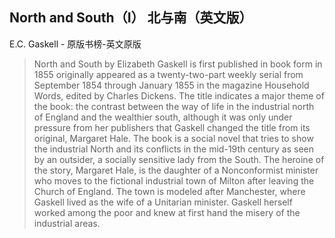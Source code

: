 ## North and South（I） 北与南（英文版）

E.C. Gaskell  -  原版书榜-英文原版

> North and South by Elizabeth Gaskell is first published in book form in 1855 originally appeared as a twenty-two-part weekly serial from September 1854 through January 1855 in the magazine Household Words, edited by Charles Dickens. The title indicates a major theme of the book: the contrast between the way of life in the industrial north of England and the wealthier south, although it was only under pressure from her publishers that Gaskell changed the title from its original, Margaret Hale. The book is a social novel that tries to show the industrial North and its conflicts in the mid-19th century as seen by an outsider, a socially sensitive lady from the South. The heroine of the story, Margaret Hale, is the daughter of a Nonconformist minister who moves to the fictional industrial town of Milton after leaving the Church of England. The town is modeled after Manchester, where Gaskell lived as the wife of a Unitarian minister. Gaskell herself worked among the poor and knew at first hand the misery of the industrial areas.
